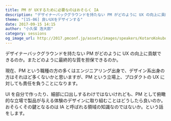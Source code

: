 ```yaml
---
title: PM が UXするために必要なのはおそらく IA
description: "デザイナーバックグラウンドを持たない PM がどのように UX の向上に貢献できるのか。またどのように最終的な質を担保できるのか。現在、PM という職種の方の多くはエンジニアリング出身で、デザイン系出身の方はそれほど多くないかと思いますが、PM という立場上、プロダクトの UX に対しても責任を負うことになります。UI を自分で作ったり、細部に口出しするわけではないけれども、PM として俯瞰的な立場で製品が与える体験のデザインに取り組むことはどうしたら良いのか。おそらくその鍵となるのは IA と呼ばれる領域の知識なのではないか。という話をします。"
theme: "[15-06] 良いUXをデザインする"
date: 2017-09-15 14:15
author: "小久保 浩大郎"
category: sessions
og_image_url: http://2017.pmconf.jp/assets/images/speakers/KotaroKokubo.png
---
```

デザイナーバックグラウンドを持たない PM がどのように UX の向上に貢献できるのか。またどのように最終的な質を担保できるのか。

現在、PM という職種の方の多くはエンジニアリング出身で、デザイン系出身の方はそれほど多くないかと思いますが、PM という立場上、プロダクトの UX に対しても責任を負うことになります。

UI を自分で作ったり、細部に口出しするわけではないけれども、PM として俯瞰的な立場で製品が与える体験のデザインに取り組むことはどうしたら良いのか。おそらくその鍵となるのは IA と呼ばれる領域の知識なのではないか。という話をします。
